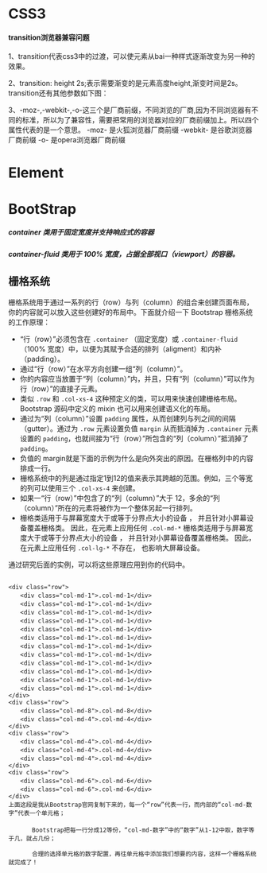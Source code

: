 # CSS3

#### transition浏览器兼容问题

1、transition代表css3中的过渡，可以使元素从bai一种样式逐渐改变为另一种的效果。

2、transition: height 2s;表示需要渐变的是元素高度height,渐变时间是2s。transition还有其他参数如下图：

3、-moz-,-webkit-,-o-这三个是厂商前缀，不同浏览的厂商,因为不同浏览器有不同的标准，所以为了兼容性，需要把常用的浏览器对应的厂商前缀加上。所以四个属性代表的是一个意思。
-moz- 是火狐浏览器厂商前缀
-webkit- 是谷歌浏览器厂商前缀
-o- 是opera浏览器厂商前缀

# Element



# BootStrap

##### container 类用于固定宽度并支持响应式的容器

##### container-fluid  类用于 100% 宽度，占据全部视口（viewport）的容器。

## 栅格系统

栅格系统用于通过一系列的行（row）与列（column）的组合来创建页面布局，你的内容就可以放入这些创建好的布局中。下面就介绍一下 Bootstrap 栅格系统的工作原理：

- “行（row）”必须包含在 `.container` （固定宽度）或 `.container-fluid` （100% 宽度）中，以便为其赋予合适的排列（aligment）和内补（padding）。
- 通过“行（row）”在水平方向创建一组“列（column）”。
- 你的内容应当放置于“列（column）”内，并且，只有“列（column）”可以作为行（row）”的直接子元素。
- 类似 `.row` 和 `.col-xs-4` 这种预定义的类，可以用来快速创建栅格布局。Bootstrap 源码中定义的 mixin 也可以用来创建语义化的布局。
- 通过为“列（column）”设置 `padding` 属性，从而创建列与列之间的间隔（gutter）。通过为 `.row` 元素设置负值 `margin` 从而抵消掉为 `.container` 元素设置的 `padding`，也就间接为“行（row）”所包含的“列（column）”抵消掉了`padding`。
- 负值的 margin就是下面的示例为什么是向外突出的原因。在栅格列中的内容排成一行。
- 栅格系统中的列是通过指定1到12的值来表示其跨越的范围。例如，三个等宽的列可以使用三个 `.col-xs-4` 来创建。
- 如果一“行（row）”中包含了的“列（column）”大于 12，多余的“列（column）”所在的元素将被作为一个整体另起一行排列。
- 栅格类适用于与屏幕宽度大于或等于分界点大小的设备 ， 并且针对小屏幕设备覆盖栅格类。 因此，在元素上应用任何 `.col-md-*` 栅格类适用于与屏幕宽度大于或等于分界点大小的设备 ， 并且针对小屏幕设备覆盖栅格类。 因此，在元素上应用任何 `.col-lg-*` 不存在， 也影响大屏幕设备。

通过研究后面的实例，可以将这些原理应用到你的代码中。

##  



```
<div class="row">
　　<div class="col-md-1">.col-md-1</div>
　　<div class="col-md-1">.col-md-1</div>
　　<div class="col-md-1">.col-md-1</div>
　　<div class="col-md-1">.col-md-1</div>
　　<div class="col-md-1">.col-md-1</div>
　　<div class="col-md-1">.col-md-1</div>
　　<div class="col-md-1">.col-md-1</div>
　　<div class="col-md-1">.col-md-1</div>
　　<div class="col-md-1">.col-md-1</div>
　　<div class="col-md-1">.col-md-1</div>
　　<div class="col-md-1">.col-md-1</div>
　　<div class="col-md-1">.col-md-1</div>
</div>
<div class="row">
　　<div class="col-md-8">.col-md-8</div>
　　<div class="col-md-4">.col-md-4</div>
</div>
<div class="row">
　　<div class="col-md-4">.col-md-4</div>
　　<div class="col-md-4">.col-md-4</div>
　　<div class="col-md-4">.col-md-4</div>
</div>
<div class="row">
　　<div class="col-md-6">.col-md-6</div>
　　<div class="col-md-6">.col-md-6</div>
</div>
上面这段是我从Bootstrap官网复制下来的，每一个“row”代表一行，而内部的“col-md-数字”代表一个单元格；
　　　　
　　　　Bootstrap把每一行分成12等份，“col-md-数字”中的“数字”从1-12中取，数字等于几，就占几份；

　　　　合理的选择单元格的数字配置，再往单元格中添加我们想要的内容，这样一个栅格系统就完成了！
```

